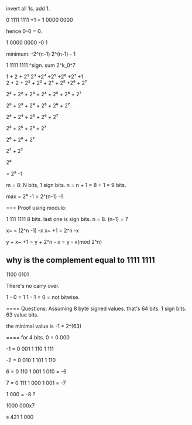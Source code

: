 


invert all 1s. add 1. 



0 1111 1111 
+1 = 
1 0000 0000 

hence 0-0 = 0.  


 1 0000 0000 
-0 1


minimum: 
-2^(n-1)
2^(n-1) - 1 

1 1111 1111 
^sign. 
sum 2^k_0^7 

1 + 2 + 2² 2³ +2⁴ +2⁵ +2⁶ +2⁷ 
+1  
2 + 2 + 2² + 2³ + 2⁴ + 2⁵ +2⁶ + 2⁷ 

2² + 2² + 2³ + 2⁴ + 2⁵ + 2⁶ + 2⁷ 

2³ + 2³ + 2⁴ + 2⁵ + 2⁶ + 2⁷

2⁴ + 2⁴ + 2⁵ + 2⁶ + 2⁷

2⁵  + 2⁵ + 2⁶ + 2⁷

2⁶ + 2⁶ + 2⁷

2⁷ + 2⁷

2⁸ 

= 2⁸ -1 


m = 8: N bits, 1 sign bits. 
n = n + 1 = 8 + 1 = 9 bits. 

max = 2⁸ -1 = 2^(n-1) -1


===
Proof using modulo:

1 111 1111 
8 bits. last one is sign bits. n = 8. (n-1) = 7


x~ = (2^n -1) -x 
x~ +1 = 2^n -x 

y + x~ +1 = y + 2^n - x  = y - x(mod 2^n)

why is the complement equal to 
1111 1111 
- 
1100 0101 

There's no carry over. 

1 - 0 = 1 
1 - 1 = 0 
= not bitwise. 






====
Questions: 
Assuming 8 byte signed values. 
that's 64 bits. 
1 sign bits. 63 value bits. 

the minimal value is -1 * 2^(63)

====
for 4 bits. 
0 = 
0 000 

-1 = 
0 001 
1 110 
1 111 

-2 = 
0 010 
1 101 
1 110 

6 = 
0 110 
1 001 
1 010 = -6 

7 = 
0 111 
1 000 
1 001 = -7 


1 000 = -8 ? 

1000 000x7


s 421
1 000  


